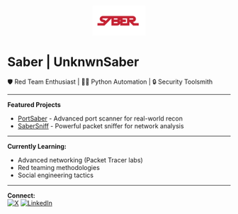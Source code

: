 <p align="center">
  <img src="saberlogo.png" width="120" alt="SABER logo"/>
</p>

# Saber | UnknwnSaber

🛡️ Red Team Enthusiast | 🧑‍💻 Python Automation | 🔒 Security Toolsmith

---
**Featured Projects**
- [PortSaber](https://github.com/unknwnsaber/portsaber) - Advanced port scanner for real-world recon
- [SaberSniff](https://github.com/unknwnsaber/sabersniff) - Powerful packet sniffer for network analysis

---
**Currently Learning:**  
- Advanced networking (Packet Tracer labs)  
- Red teaming methodologies  
- Social engineering tactics

---
**Connect:**  
[![X](https://img.shields.io/badge/X-1A73E8?style=flat&logo=twitter&logoColor=white)](https://x.com/yourhandle)
[![LinkedIn](https://img.shields.io/badge/LinkedIn-4B4B4B?style=flat&logo=linkedin&logoColor=white)](https://linkedin.com/in/yourprofile)
